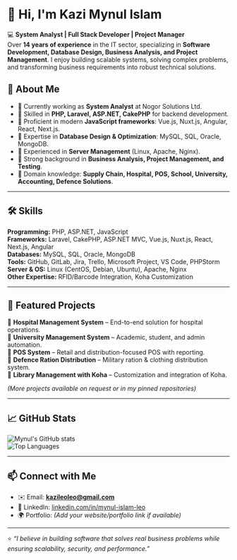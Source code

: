 # 👋 Hi, I'm Kazi Mynul Islam  

💻 **System Analyst | Full Stack Developer | Project Manager**  
Over **14 years of experience** in the IT sector, specializing in **Software Development, Database Design, Business Analysis, and Project Management**. I enjoy building scalable systems, solving complex problems, and transforming business requirements into robust technical solutions.  

## 🚀 About Me  
- 🔹 Currently working as **System Analyst** at Nogor Solutions Ltd.  
- 🔹 Skilled in **PHP, Laravel, ASP.NET, CakePHP** for backend development.  
- 🔹 Proficient in modern **JavaScript frameworks**: Vue.js, Nuxt.js, Angular, React, Next.js.  
- 🔹 Expertise in **Database Design & Optimization**: MySQL, SQL, Oracle, MongoDB.  
- 🔹 Experienced in **Server Management** (Linux, Apache, Nginx).  
- 🔹 Strong background in **Business Analysis, Project Management, and Testing**.  
- 🔹 Domain knowledge: **Supply Chain, Hospital, POS, School, University, Accounting, Defence Solutions**.  

---

## 🛠️ Skills  

**Programming:** PHP, ASP.NET, JavaScript  
**Frameworks:** Laravel, CakePHP, ASP.NET MVC, Vue.js, Nuxt.js, React, Next.js, Angular  
**Databases:** MySQL, SQL, Oracle, MongoDB  
**Tools:** GitHub, GitLab, Jira, Trello, Microsoft Project, VS Code, PHPStorm  
**Server & OS:** Linux (CentOS, Debian, Ubuntu), Apache, Nginx  
**Other Expertise:** RFID/Barcode Integration, Koha Customization  

---

## 📌 Featured Projects  
🔹 **Hospital Management System** – End-to-end solution for hospital operations.  
🔹 **University Management System** – Academic, student, and admin automation.  
🔹 **POS System** – Retail and distribution-focused POS with reporting.  
🔹 **Defence Ration Distribution** – Military ration & clothing distribution system.  
🔹 **Library Management with Koha** – Customization and integration of Koha.  

*(More projects available on request or in my pinned repositories)*  

---

## 📈 GitHub Stats  

![Mynul's GitHub stats](https://github-readme-stats.vercel.app/api?username=mynulleo&show_icons=true&theme=radical)  
![Top Languages](https://github-readme-stats.vercel.app/api/top-langs/?username=mynulleo&layout=compact&theme=radical)  

---

## 📫 Connect with Me  
- ✉️ Email: **kazileoleo@gmail.com**  
- 🔗 LinkedIn: [linkedin.com/in/mynul-islam-leo](https://linkedin.com/in/mynul-islam-leo)  
- 🌍 Portfolio: *(Add your website/portfolio link if available)*  

---

⭐️ *“I believe in building software that solves real business problems while ensuring scalability, security, and performance.”*  
